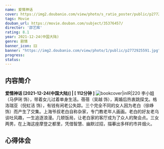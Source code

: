 ```yaml
---
name: 爱情神话
cover: https://img2.doubanio.com/view/photo/s_ratio_poster/public/p2772925591.jpg
tags: Movie
douban_url: https://movie.douban.com/subject/35376457/
director: '邵艺辉'
rating: 8.1
year: 2021-12-24(中国大陆)
genre: 剧情
banner_icon: 🎞
banner: "https://img2.doubanio.com/view/photo/1/public/p2772925591.jpg"
progress:
status: 
---
```

## 内容简介
**爱情神话 [2021-12-24(中国大陆)] | [ 112分钟 ]** ![bookcover|inlR|220](https://img2.doubanio.com/view/photo/s_ratio_poster/public/p2772925591.jpg)
李小姐（马伊琍 饰），带着女儿过着单身生活。蓓蓓（吴越 饰），离婚后热衷跳探戈。格洛瑞亚（倪虹洁 饰），有钱有闲老公失踪。三个完全不同的女人因为老白（徐峥 饰）而产生了交集。上海爷叔老白自称杂家，专门教老年人画画。老白的好友老乌谈吐风趣，一生追逐浪漫。几顿饭局，让老白家的客厅成为了众人的聚会点。三女两男，在上海这座摩登之都里，凭借智慧、幽默过招，描摹出多样的市井烟火。
## 心得体会
